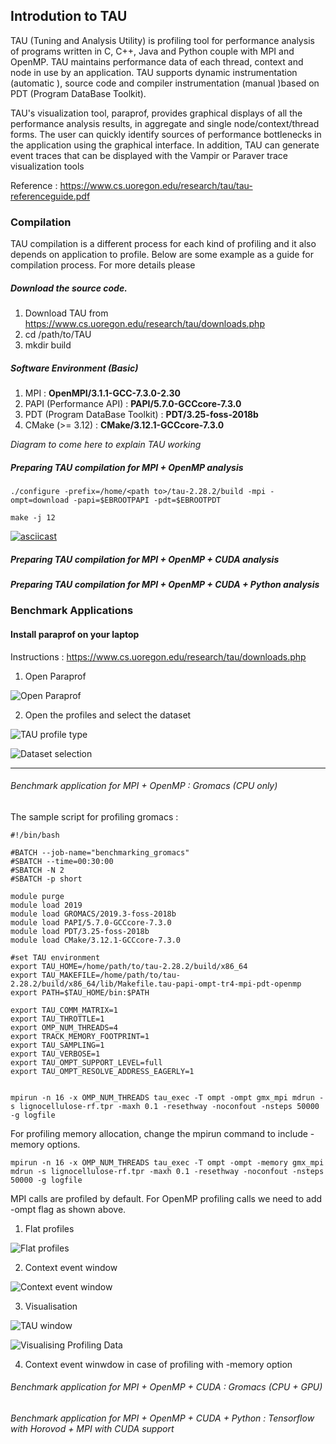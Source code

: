 ## Introdution to TAU 

TAU (Tuning and Analysis Utility) is profiling tool for performance analysis of programs written in C, C++, Java and Python couple with MPI and OpenMP. TAU maintains performance data of each thread, context and node in use by an application. TAU supports dynamic instrumentation (automatic ), source code and compiler instrumentation (manual )based on PDT (Program DataBase Toolkit). 

TAU's visualization tool, paraprof, provides graphical displays of all the performance analysis results, in aggregate and single node/context/thread forms. The user can quickly identify sources of performance bottlenecks in the application using the graphical interface. In addition, TAU can generate event traces that can be displayed with the Vampir or Paraver trace visualization tools

Reference : <https://www.cs.uoregon.edu/research/tau/tau-referenceguide.pdf>

### Compilation

TAU compilation is a different process for each kind of profiling and it also depends on application to profile. Below are some example as a guide for compilation process. For more details please  

##### Download the source code. 

1. Download TAU from <https://www.cs.uoregon.edu/research/tau/downloads.php>
2. cd /path/to/TAU
3. mkdir build

##### Software Environment (Basic)

1. MPI : **OpenMPI/3.1.1-GCC-7.3.0-2.30**
2. PAPI (Performance API) : **PAPI/5.7.0-GCCcore-7.3.0**
3. PDT (Program DataBase Toolkit) : **PDT/3.25-foss-2018b**
4. CMake (>= 3.12) : **CMake/3.12.1-GCCcore-7.3.0**

*Diagram to come here to explain TAU working*

##### Preparing TAU compilation for MPI + OpenMP analysis

`./configure -prefix=/home/<path to>/tau-2.28.2/build -mpi -ompt=download -papi=$EBROOTPAPI -pdt=$EBROOTPDT`

`make -j 12`

[![asciicast](https://asciinema.org/a/1peXkVDvSfPjI0HvFjFENSMiW.svg)](https://asciinema.org/a/1peXkVDvSfPjI0HvFjFENSMiW)
 
##### Preparing TAU compilation for MPI + OpenMP + CUDA analysis

##### Preparing TAU compilation for MPI + OpenMP + CUDA + Python analysis 

### Benchmark Applications

#### Install paraprof on your laptop 

Instructions : <https://www.cs.uoregon.edu/research/tau/downloads.php>

1. Open Paraprof 

![Open Paraprof](../images/tau/OpeningPage.png)

2. Open the profiles and select the dataset

![TAU profile type](../images/tau/tau_profiles.png)

![Dataset selection](../images/tau/dataset_selection.png)

---

###### Benchmark application for MPI + OpenMP : Gromacs (CPU only)

The sample script for profiling gromacs : 

``` 
#!/bin/bash

#BATCH --job-name="benchmarking_gromacs"
#SBATCH --time=00:30:00
#SBATCH -N 2
#SBATCH -p short

module purge
module load 2019
module load GROMACS/2019.3-foss-2018b
module load PAPI/5.7.0-GCCcore-7.3.0
module load PDT/3.25-foss-2018b
module load CMake/3.12.1-GCCcore-7.3.0

#set TAU environment
export TAU_HOME=/home/path/to/tau-2.28.2/build/x86_64
export TAU_MAKEFILE=/home/path/to/tau-2.28.2/build/x86_64/lib/Makefile.tau-papi-ompt-tr4-mpi-pdt-openmp
export PATH=$TAU_HOME/bin:$PATH

export TAU_COMM_MATRIX=1
export TAU_THROTTLE=1
export OMP_NUM_THREADS=4
export TRACK_MEMORY_FOOTPRINT=1
export TAU_SAMPLING=1
export TAU_VERBOSE=1
export TAU_OMPT_SUPPORT_LEVEL=full
export TAU_OMPT_RESOLVE_ADDRESS_EAGERLY=1


mpirun -n 16 -x OMP_NUM_THREADS tau_exec -T ompt -ompt gmx_mpi mdrun -s lignocellulose-rf.tpr -maxh 0.1 -resethway -noconfout -nsteps 50000 -g logfile

```
For profiling memory allocation, change the mpirun command to include -memory options. 

```
mpirun -n 16 -x OMP_NUM_THREADS tau_exec -T ompt -ompt -memory gmx_mpi mdrun -s lignocellulose-rf.tpr -maxh 0.1 -resethway -noconfout -nsteps 50000 -g logfile

```
MPI calls are profiled by default. For OpenMP profiling calls we need to add -ompt flag as shown above. 

1. Flat profiles 

![Flat profiles](../images/tau/MPI+OPENMP_profiles.png)

2. Context event window 

![Context event window](../images/tau/context_event_window.png)

3. Visualisation 

![TAU window](../images/tau/windows_tau.png)

![Visualising Profiling Data](../images/tau/visualisation_results.png)

4. Context event winwdow in case of profiling with -memory option 



###### Benchmark application for MPI + OpenMP + CUDA : Gromacs (CPU + GPU)
###### Benchmark application for MPI + OpenMP + CUDA + Python : Tensorflow with Horovod + MPI with CUDA support 





